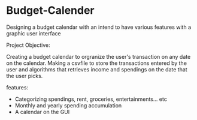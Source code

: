 # Budget-Calender
Designing a budget calendar with an intend to have various features with a graphic user interface 



Project Objective:

Creating a budget calendar to orgranize the user's transaction on any date on the calendar. Making a csvfile to store the transactions entered by the user and algorithms that retrieves income and spendings on the date that the user picks. 



features:
- Categorizing spendings, rent, groceries, entertainments... etc
- Monthly and yearly spending accumulation 
- A calendar on the GUI
